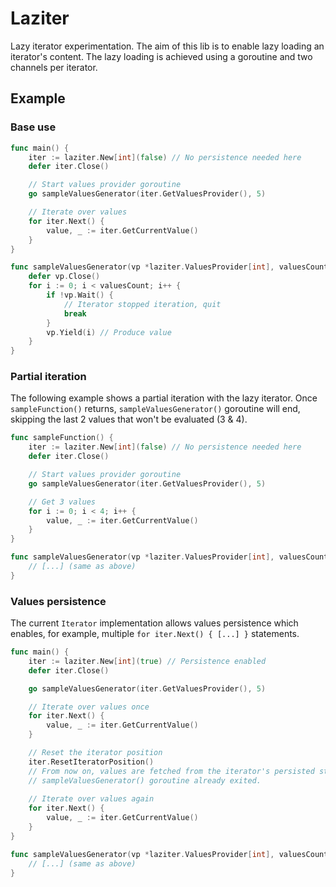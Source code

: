 # Laziter
Lazy iterator experimentation. The aim of this lib is to enable lazy loading an iterator's content. The lazy loading is achieved using a goroutine and two channels per iterator.

## Example

### Base use
```go
func main() {
    iter := laziter.New[int](false) // No persistence needed here
    defer iter.Close()

    // Start values provider goroutine
    go sampleValuesGenerator(iter.GetValuesProvider(), 5)

    // Iterate over values
    for iter.Next() {
		value, _ := iter.GetCurrentValue()
	}
}

func sampleValuesGenerator(vp *laziter.ValuesProvider[int], valuesCount int) {
	defer vp.Close()
	for i := 0; i < valuesCount; i++ {
		if !vp.Wait() {
            // Iterator stopped iteration, quit
			break
		}
		vp.Yield(i) // Produce value
	}
}
```

### Partial iteration
The following example shows a partial iteration with the lazy iterator. Once `sampleFunction()` returns, `sampleValuesGenerator()` goroutine will end, skipping the last 2 values that won't be evaluated (3 & 4).

```go
func sampleFunction() {
    iter := laziter.New[int](false) // No persistence needed here
    defer iter.Close()

    // Start values provider goroutine
    go sampleValuesGenerator(iter.GetValuesProvider(), 5)

    // Get 3 values
    for i := 0; i < 4; i++ {
		value, _ := iter.GetCurrentValue()
	}
}

func sampleValuesGenerator(vp *laziter.ValuesProvider[int], valuesCount int) {
	// [...] (same as above)
}
```

### Values persistence
The current `Iterator` implementation allows values persistence which enables, for example, multiple `for iter.Next() { [...] }` statements.

```go
func main() {
    iter := laziter.New[int](true) // Persistence enabled
    defer iter.Close()

    go sampleValuesGenerator(iter.GetValuesProvider(), 5)

    // Iterate over values once
    for iter.Next() {
		value, _ := iter.GetCurrentValue()
	}

    // Reset the iterator position
    iter.ResetIteratorPosition()
    // From now on, values are fetched from the iterator's persisted storage.
    // sampleValuesGenerator() goroutine already exited.
    
    // Iterate over values again
    for iter.Next() {
		value, _ := iter.GetCurrentValue()
	}
}

func sampleValuesGenerator(vp *laziter.ValuesProvider[int], valuesCount int) {
	// [...] (same as above)
}
```
